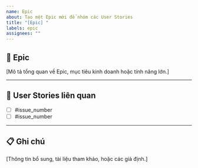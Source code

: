 ```yaml
---
name: Epic
about: Tạo một Epic mới để nhóm các User Stories
title: "[Epic] "
labels: epic
assignees: ""
---
```


## 🎯 Epic

[Mô tả tổng quan về Epic, mục tiêu kinh doanh hoặc tính năng lớn.]

---

## 🚀 User Stories liên quan

- [ ] #issue_number
- [ ] #issue_number

---

## 📋 Ghi chú

[Thông tin bổ sung, tài liệu tham khảo, hoặc các giả định.]